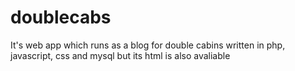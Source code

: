 # doublecabs
It's web app which runs as a blog for double cabins written in php, javascript, css and mysql but its html is also avaliable 
